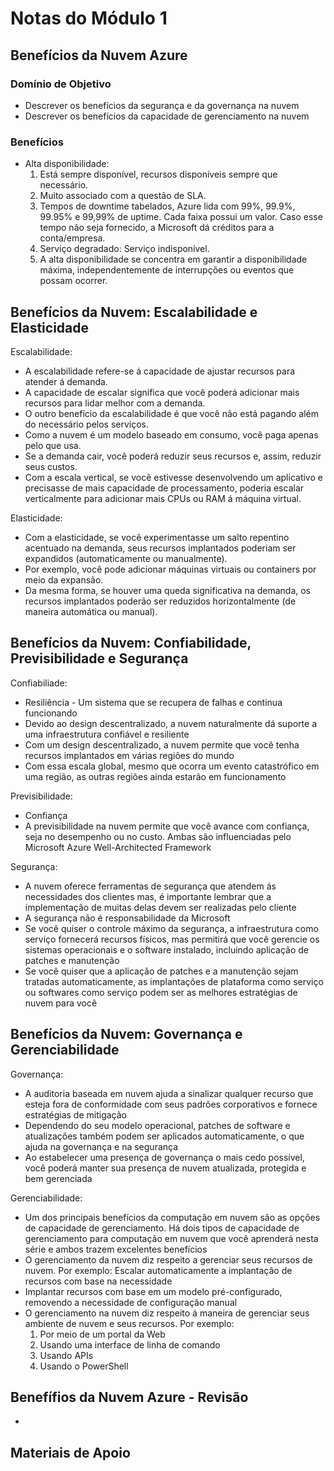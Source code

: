 # Notas do Módulo 1

## Benefícios da Nuvem Azure
### Domínio de Objetivo
 - Descrever os benefícios da segurança e da governança na nuvem
 - Descrever os benefícios da capacidade de gerenciamento na nuvem

### Benefícios
  - Alta disponibilidade:
    1. Está sempre disponível, recursos disponíveis sempre que necessário.
    2. Muito associado com a questão de SLA.
    3. Tempos de downtime tabelados, Azure lida com 99%, 99.9%, 99.95% e 99,99% de uptime. Cada faixa possui um valor. Caso esse tempo não seja fornecido, a Microsoft dá créditos para a conta/empresa.
    4. Serviço degradado: Serviço indisponível.
    5. A alta disponibilidade se concentra em garantir a disponibilidade máxima, independentemente de interrupções ou eventos que possam ocorrer.

## Benefícios da Nuvem: Escalabilidade e Elasticidade
Escalabilidade:
  - A escalabilidade refere-se á capacidade de ajustar recursos para atender á demanda.
  - A capacidade de escalar significa que você poderá adicionar mais recursos para lidar melhor com a demanda.
  - O outro benefício da escalabilidade é que você não está pagando além do necessário pelos serviços.
  - Como a nuvem é um modelo baseado em consumo, você paga apenas pelo que usa.
  - Se a demanda cair, você poderá reduzir seus recursos e, assim, reduzir seus custos.
  - Com a escala vertical, se você estivesse desenvolvendo um aplicativo e precisasse de mais capacidade de processamento, poderia escalar verticalmente para adicionar mais CPUs ou RAM á máquina virtual.

Elasticidade:
  - Com a elasticidade, se você experimentasse um salto repentino acentuado na demanda, seus recursos implantados poderiam ser expandidos (automaticamente ou manualmente).
  - Por exemplo, você pode adicionar máquinas virtuais ou containers por meio da expansão.
  - Da mesma forma, se houver uma queda significativa na demanda, os recursos implantados poderão ser reduzidos horizontalmente (de maneira automática ou manual).

## Benefícios da Nuvem: Confiabilidade, Previsibilidade e Segurança
Confiabiliade:
 - Resiliência - Um sistema que se recupera de falhas e continua funcionando
 - Devido ao design descentralizado, a nuvem naturalmente dá suporte a uma infraestrutura confiável e resiliente
 - Com um design descentralizado, a nuvem permite que você tenha recursos implantados em várias regiões do mundo
 - Com essa escala global, mesmo que ocorra um evento catastrófico em uma região, as outras regiões ainda estarão em funcionamento

Previsibilidade:
  - Confiança
  - A previsibilidade na nuvem permite que você avance com confiança, seja no desempenho ou no custo. Ambas são influenciadas pelo Microsoft Azure Well-Architected Framework

Segurança:
  - A nuvem oferece ferramentas de segurança que atendem ás necessidades dos clientes mas, é importante lembrar que a implementação de muitas delas devem ser realizadas pelo cliente
  - A segurança não é responsabilidade da Microsoft
  - Se você quiser o controle máximo da segurança, a infraestrutura como serviço fornecerá recursos físicos, mas permitirá que você gerencie os sistemas operacionais e o software instalado, incluindo aplicação de patches e manutenção
  - Se você quiser que a aplicação de patches e a manutenção sejam tratadas automaticamente, as implantações de plataforma como serviço ou softwares como serviço podem ser as melhores estratégias de nuvem para você

## Benefícios da Nuvem: Governança e Gerenciabilidade
Governança:
  - A auditoria baseada em nuvem ajuda a sinalizar qualquer recurso que esteja fora de conformidade com seus padrões corporativos e fornece estratégias de mitigação
  - Dependendo do seu modelo operacional, patches de software e atualizações também podem ser aplicados automaticamente, o que ajuda na governança e na segurança
  - Ao estabelecer uma presença de governança o mais cedo possível, você poderá manter sua presença de nuvem atualizada, protegida e bem gerenciada

Gerenciabilidade:
  - Um dos principais benefícios da computação em nuvem são as opções de capacidade de gerenciamento. Há dois tipos de capacidade de gerenciamento para computação em nuvem que você aprenderá nesta série e ambos trazem excelentes benefícios
  - O gerenciamento da nuvem diz respeito a gerenciar seus recursos de nuvem. Por exemplo: Escalar automaticamente a implantação de recursos com base na necessidade
  - Implantar recursos com base em um modelo pré-configurado, removendo a necessidade de configuração manual
  - O gerenciamento na nuvem diz respeito á maneira de gerenciar seus ambiente de nuvem e seus recursos. Por exemplo:
    1. Por meio de um portal da Web
    2. Usando uma interface de linha de comando
    3. Usando APIs
    4. Usando o PowerShell

## Benefífios da Nuvem Azure - Revisão
  - 



## Materiais de Apoio



